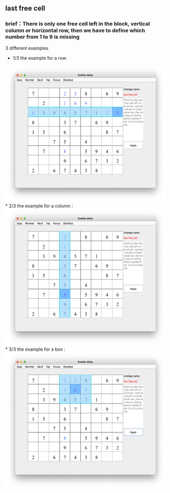 ## last free cell    
### brief：There is only one free cell left in the block, vertical column or horizontal row, then we have to define which number from 1 to 9 is missing     
3 different examples
* 1/3 the example for a row:    
<img src="picture/last_free_cell_row_EN.png" width="550" height="430" >
* 2/3 the example for a column :   
<img src="picture/last_free_cell_col_EN.png" width="550" height="430" >
* 3/3 the example for a box :   
<img src="picture/last_free_cell_box_EN.png" width="550" height="430" >